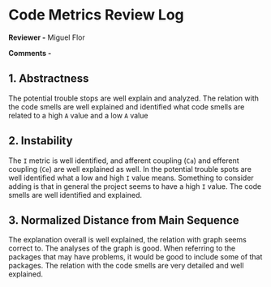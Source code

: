 # Code Metrics Review Log

**Reviewer -** Miguel Flor

**Comments -**
## 1. Abstractness
The potential trouble stops are well explain and analyzed.
The relation with the code smells are well explained and identified what code smells are related to a high `A` value and a low `A` value

## 2. Instability
The `I` metric is well identified, and afferent coupling (`Ca`) and efferent coupling (`Ce`) are well explained as well.
In the potential trouble spots are well identified what a low and high `I` value means. Something to consider adding is that in general the project seems to have a high `I` value.
The code smells are well identified and explained.


## 3. Normalized Distance from Main Sequence
The explanation overall is well explained, the relation with graph seems correct to.
The analyses of the graph is good. When referring to the packages that may have problems, it would be good to include some of that packages.
The relation with the code smells are very detailed and well explained.

